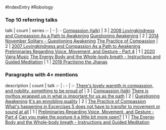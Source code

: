 #IndexEntry #Robology

### Top 10 referring talks
talk | count | series
:- | - |: -
<a data-href="Compassion (talk)" href="Compassion+%28talk%29" class="internal-link">Compassion (talk)</a> | 3 | <a data-href="2008 Lovingkindness and Compassion As a Path to Awakening" href="2008+Lovingkindness+and+Compassion+As+a+Path+to+Awakening" class="internal-link">2008 Lovingkindness and Compassion As a Path to Awakening</a>
<a data-href="Questioning Awakening" href="Questioning+Awakening" class="internal-link">Questioning Awakening</a> | 2 | <a data-href="2014 November Solitary - Questioning Awakening" href="2014+November+Solitary+-+Questioning+Awakening" class="internal-link">2014 November Solitary - Questioning Awakening</a>
<a data-href="The Practice of Compassion" href="The+Practice+of+Compassion" class="internal-link">The Practice of Compassion</a> | 2 | <a data-href="2007 Lovingkindness and Compassion As a Path to Awakening" href="2007+Lovingkindness+and+Compassion+As+a+Path+to+Awakening" class="internal-link">2007 Lovingkindness and Compassion As a Path to Awakening</a>
<a data-href="Preliminaries Regarding Voice, Movement, and Gesture - Part 4" href="Preliminaries+Regarding+Voice%2C+Movement%2C+and+Gesture+-+Part+4" class="internal-link">Preliminaries Regarding Voice, Movement, and Gesture - Part 4</a> | 1 | <a data-href="2020 Vajra Music" href="2020+Vajra+Music" class="internal-link">2020 Vajra Music</a>
<a data-href="The Energy Body and the Whole-body breath - Instructions and Guided Meditation" href="The+Energy+Body+and+the+Whole-body+breath+-+Instructions+and+Guided+Meditation" class="internal-link">The Energy Body and the Whole-body breath - Instructions and Guided Meditation</a> | 1 | <a data-href="2019 Practising the Jhanas" href="2019+Practising+the+Jhanas" class="internal-link">2019 Practising the Jhanas</a>

### Paragraphs with 4+ mentions
description | count | talk
:- | : - | :-
<a aria-label-position="top" aria-label="Compassion (talk) > Theres lovely warmth in compassion and nobility something to be proud of" data-href="Compassion (talk)#There's lovely warmth in compassion and nobility something to be proud of" href="Compassion+%28talk%29#There%27s+lovely+warmth+in+compassion+and+nobility+something+to+be+proud+of" class="internal-link">There&#x27;s lovely warmth in compassion, and nobility, something to be proud of</a> | 3 | <a data-href="Compassion (talk)" href="Compassion+%28talk%29" class="internal-link">Compassion (talk)</a>
<a aria-label-position="top" aria-label="Questioning Awakening > There is mythos wrapped up in what is important for us as the path" data-href="Questioning Awakening#There is mythos wrapped up in what is important for us as the path" href="Questioning+Awakening#There+is+mythos+wrapped+up+in+what+is+important+for+us+as+the+path" class="internal-link">There is mythos wrapped up in what is important for us as the path</a> | 2 | <a data-href="Questioning Awakening" href="Questioning+Awakening" class="internal-link">Questioning Awakening</a>
<a aria-label-position="top" aria-label="The Practice of Compassion > Its an ennobling quality" data-href="The Practice of Compassion#It's an ennobling quality" href="The+Practice+of+Compassion#It%27s+an+ennobling+quality" class="internal-link">It&#x27;s an ennobling quality</a> | 2 | <a data-href="The Practice of Compassion" href="The+Practice+of+Compassion" class="internal-link">The Practice of Compassion</a>
<a aria-label-position="top" aria-label="Preliminaries Regarding Voice, Movement, and Gesture - Part 4 > Whats happening in Excercises 5 does not have to transfer to movement or sound at all" data-href="Preliminaries Regarding Voice, Movement, and Gesture - Part 4#What's happening in Excercises 5 does not have to transfer to movement or sound at all" href="Preliminaries+Regarding+Voice%2C+Movement%2C+and+Gesture+-+Part+4#What%27s+happening+in+Excercises+5+does+not+have+to+transfer+to+movement+or+sound+at+all" class="internal-link">What&#x27;s happening in Excercises 5 does not have to transfer to movement or sound at all</a> | 1 | <a data-href="Preliminaries Regarding Voice, Movement, and Gesture - Part 4" href="Preliminaries+Regarding+Voice%2C+Movement%2C+and+Gesture+-+Part+4" class="internal-link">Preliminaries Regarding Voice, Movement, and Gesture - Part 4</a>
<a aria-label-position="top" aria-label="The Energy Body and the Whole-body breath - Instructions and Guided Meditation > Can you make the posture it a little bit more open" data-href="The Energy Body and the Whole-body breath - Instructions and Guided Meditation#Can you make the posture it a little bit more open" href="The+Energy+Body+and+the+Whole-body+breath+-+Instructions+and+Guided+Meditation#Can+you+make+the+posture+it+a+little+bit+more+open" class="internal-link">Can you make the posture it a little bit more open?</a> | 1 | <a data-href="The Energy Body and the Whole-body breath - Instructions and Guided Meditation" href="The+Energy+Body+and+the+Whole-body+breath+-+Instructions+and+Guided+Meditation" class="internal-link">The Energy Body and the Whole-body breath - Instructions and Guided Meditation</a>

